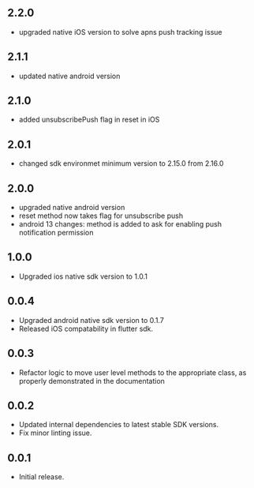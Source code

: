 ## 2.2.0

- upgraded native iOS version to solve apns push tracking issue

## 2.1.1

- updated native android version

## 2.1.0

- added unsubscribePush flag in reset in iOS

## 2.0.1

- changed sdk environmet minimum version to 2.15.0 from 2.16.0

## 2.0.0

- upgraded native android version
- reset method now takes flag for unsubscribe push
- android 13 changes: method is added to ask for enabling push notification permission

## 1.0.0

- Upgraded ios native sdk version to 1.0.1

## 0.0.4

- Upgraded android native sdk version to 0.1.7
- Released iOS compatability in flutter sdk.

## 0.0.3

- Refactor logic to move user level methods to the appropriate class, as properly demonstrated in the documentation

## 0.0.2

- Updated internal dependencies to latest stable SDK versions.
- Fix minor linting issue.

## 0.0.1

- Initial release.
